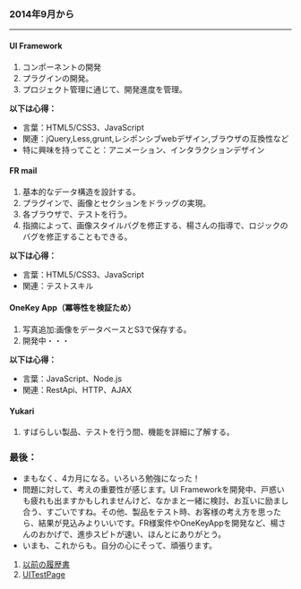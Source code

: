 ### 2014年9月から

----

#### UI Framework
1. コンポーネントの開発
2. プラグインの開発。
3. プロジェクト管理に通じて、開発進度を管理。

**以下は心得：**
- 言葉：HTML5/CSS3、JavaScript
- 関連：jQuery,Less,grunt,レシポンシブwebデザイン,ブラウザの互換性など
- 特に興味を持ってこと：アニメーション、インタラクションデザイン


#### FR mail
1. 基本的なデータ構造を設計する。
2. プラグインで、画像とセクションをドラッグの実現。
3. 各ブラウザで、テストを行う。
4. 指摘によって、画像スタイルバグを修正する、楊さんの指導で、ロジックのバグを修正することもできる。

**以下は心得：**
- 言葉：HTML5/CSS3、JavaScript
- 関連：テストスキル

#### OneKey App（冪等性を検証ため）
1. 写真追加:画像をデータベースとS3で保存する。
2. 開発中・・・

**以下は心得：**
- 言葉：JavaScript、Node.js
- 関連：RestApi、HTTP、AJAX

#### Yukari
1. すばらしい製品、テストを行う間、機能を詳細に了解する。

###  最後：
- まもなく、4カ月になる。いろいろ勉強になった！
- 問題に対して、考えの重要性が感じます。UI Frameworkを開発中、戸惑いも疲れも出ますかもしれませんけど、なかまと一緒に検討、お互いに励まし合う、すごいですね。その他、製品をテスト時、お客様の考え方を思ったら、結果が見込みよりいいです。FR様案件やOneKeyAppを開発など、楊さんのおかげで、進歩スピトが速い、ほんとにありがとう。
- いまも、これからも。自分の心にそって、頑張ります。

1. [以前の履歴書](http://ckitakishi.com/resume_jp.com)
2. [UITestPage](http://didichaoren.github.io)
